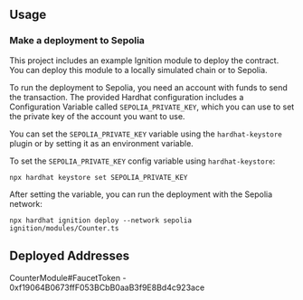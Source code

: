 ## Usage

### Make a deployment to Sepolia

This project includes an example Ignition module to deploy the contract. You can deploy this module to a locally simulated chain or to Sepolia.

To run the deployment to Sepolia, you need an account with funds to send the transaction. The provided Hardhat configuration includes a Configuration Variable called `SEPOLIA_PRIVATE_KEY`, which you can use to set the private key of the account you want to use.

You can set the `SEPOLIA_PRIVATE_KEY` variable using the `hardhat-keystore` plugin or by setting it as an environment variable.

To set the `SEPOLIA_PRIVATE_KEY` config variable using `hardhat-keystore`:

```shell
npx hardhat keystore set SEPOLIA_PRIVATE_KEY
```

After setting the variable, you can run the deployment with the Sepolia network:

```shell
npx hardhat ignition deploy --network sepolia ignition/modules/Counter.ts
```

## Deployed Addresses

CounterModule#FaucetToken - 0xf19064B0673ffF053BCbB0aaB3f9E8Bd4c923ace
